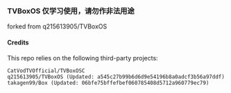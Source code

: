 ### TVBoxOS 仅学习使用，请勿作非法用途
forked from q215613905/TVBoxOS


#### Credits
This repo relies on the following third-party projects:
```
CatVodTVOfficial/TVBoxOSC
q215613905/TVBoxOS (Updated: a545c27b99b6d6d9e54196b8a0adcf3b56a97ddf)
takagen99/Box (Updated: 06bfe75bffefbef060785408d5712a960779ec79)
```
